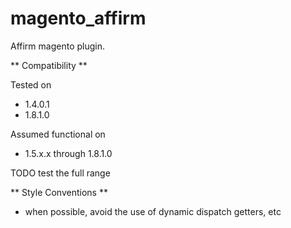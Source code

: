 magento_affirm
==============

Affirm magento plugin.

** Compatibility **

Tested on

* 1.4.0.1
* 1.8.1.0

Assumed functional on

* 1.5.x.x through 1.8.1.0

TODO test the full range

** Style Conventions  **

* when possible, avoid the use of dynamic dispatch getters, etc
